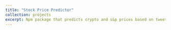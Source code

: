 ```yaml
---
title: "Stock Price Predictor"
collection: projects
excerpt: Npm package that predicts crypto and s&p prices based on tweets
---
```


